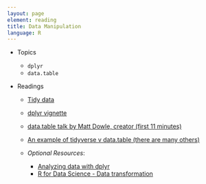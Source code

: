 ```yaml
---
layout: page
element: reading
title: Data Manipulation
language: R
---
```


* Topics

  * `dplyr`
  * `data.table`

* Readings

  * [Tidy data](http://vita.had.co.nz/papers/tidy-data.pdf)
  * [dplyr vignette](https://cran.r-project.org/web/packages/dplyr/vignettes/dplyr.html)
  * [data.table talk by Matt Dowle, creator (first 11 minutes)](http://blog.revolutionanalytics.com/2017/12/data-table-video.html)
  * [An example of tidyverse v data.table (there are many others)](http://dirk.eddelbuettel.com/blog/2018/01/21/#015_tidyverse_and_datatable_part_1)
  
  * *Optional Resources*: 
    * [Analyzing data with dplyr](http://www.datacarpentry.org/R-ecology-lesson/03-dplyr.html)
    * [R for Data Science - Data transformation](http://r4ds.had.co.nz/transform.html)
